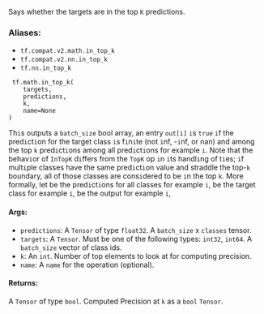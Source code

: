 Says whether the targets are in the top `K` predictions.
### Aliases:
- `tf.compat.v2.math.in_top_k`
- `tf.compat.v2.nn.in_top_k`
- `tf.nn.in_top_k`

```
 tf.math.in_top_k(
    targets,
    predictions,
    k,
    name=None
)
```
Th`i`s outputs a `batch_size` bool array, an entry `out[i]` `i`s `true` `i`f the pred`i`ct`i`on for the target class `i`s f`i`n`i`te (not `i`nf, -`i`nf, or nan) and among the top `k` pred`i`ct`i`ons among all pred`i`ct`i`ons for example `i`. Note that the behav`i`or of `InTopK` d`i`ffers from the `TopK` op `i`n `i`ts handl`i`ng of t`i`es; `i`f mult`i`ple classes have the same pred`i`ct`i`on value and straddle the top-`k` boundary, all of those classes are cons`i`dered to be `i`n the top `k`.
More formally, let
be the pred`i`ct`i`ons for all classes for example `i`,
be the target class for example `i`,
be the output for example `i`,
#### Args:
- `predictions`: A `Tensor` of type `float32`. A `batch_size` x `classes` tensor.
- `targets`: A `Tensor`. Must be one of the following types: `int32`, `int64`. A `batch_size` vector of class ids.
- `k`: An `int`. Number of top elements to loo`k` at for computing precision.
- `name`: A `name` for the operation (optional).
#### Returns:
A `Tensor` of type `bool`. Computed Precision at `k` as a `bool` `Tensor`.
